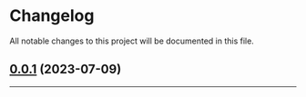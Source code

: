 <!--- BEGIN HEADER -->
# Changelog

All notable changes to this project will be documented in this file.
<!--- END HEADER -->

## [0.0.1](https://github.com/angelcamposm/hex-colors/compare/0.0.0...v0.0.1) (2023-07-09)


---

